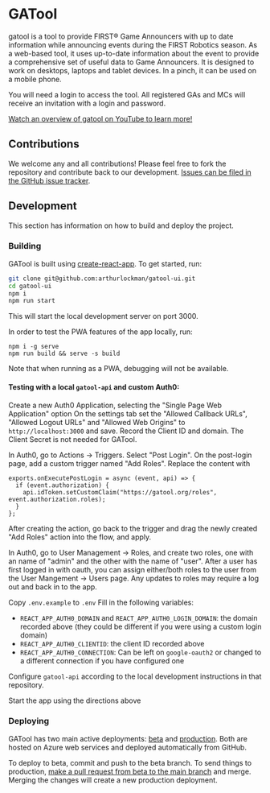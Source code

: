 # GATool

gatool is a tool to provide FIRST® Game Announcers with up to date information while announcing events during the FIRST Robotics season. As a web-based tool, it uses up-to-date information about the event to provide a comprehensive set of useful data to Game Announcers. It is designed to work on desktops, laptops and tablet devices. In a pinch, it can be used on a mobile phone.

You will need a login to access the tool. All registered GAs and MCs will receive an invitation with a login and password.

[Watch an overview of gatool on YouTube to learn more!](https://youtu.be/-n96KgtgYF0)

## Contributions

We welcome any and all contributions! Please feel free to fork the repository and contribute back to our development. [Issues can be filed in the GitHub issue tracker](https://github.com/arthurlockman/gatool-ui/issues/new).

## Development

This section has information on how to build and deploy the project.
### Building

GATool is built using [create-react-app](https://create-react-app.dev). To get started, run:

```bash
git clone git@github.com:arthurlockman/gatool-ui.git
cd gatool-ui
npm i
npm run start
```

This will start the local development server on port 3000.

In order to test the PWA features of the app locally, run:

```
npm i -g serve
npm run build && serve -s build
```

Note that when running as a PWA, debugging will not be available.

#### Testing with a local `gatool-api` and custom Auth0:

Create a new Auth0 Application, selecting the "Single Page Web Application" option
On the settings tab set the "Allowed Callback URLs", "Allowed Logout URLs" and "Allowed Web Origins" to `http://localhost:3000` and save. Record the Client ID and domain. The Client Secret is not needed for GATool.

In Auth0, go to Actions -> Triggers. Select "Post Login". On the post-login page, add a custom trigger named "Add Roles". Replace the content with
```
exports.onExecutePostLogin = async (event, api) => {
  if (event.authorization) {
    api.idToken.setCustomClaim("https://gatool.org/roles", event.authorization.roles);
  }
};
```
After creating the action, go back to the trigger and drag the newly created "Add Roles" action into the flow, and apply.

In Auth0, go to User Management -> Roles, and create two roles, one with an name of "admin" and the other with the name of "user". After a user has first logged in with oauth, you can assign either/both roles to the user from the User Mangement -> Users page. Any updates to roles may require a log out and back in to the app.

Copy `.env.example` to `.env`
Fill in the following variables:
- `REACT_APP_AUTH0_DOMAIN` and `REACT_APP_AUTH0_LOGIN_DOMAIN`: the domain recorded above (they could be different if you were using a custom login domain)
- `REACT_APP_AUTH0_CLIENTID`: the client ID recorded above
- `REACT_APP_AUTH0_CONNECTION`: Can be left on `google-oauth2` or changed to a different connection if you have configured one

Configure `gatool-api` according to the local development instructions in that repository.

Start the app using the directions above

### Deploying

GATool has two main active deployments: [beta](https://beta.gatool.org) and [production](https://gatool.org). Both are hosted on Azure web services and deployed automatically from GitHub.

To deploy to beta, commit and push to the beta branch. To send things to production, [make a pull request from beta to the main branch](https://github.com/arthurlockman/gatool-ui/compare/main...beta?expand=1) and merge. Merging the changes will create a new production deployment.
